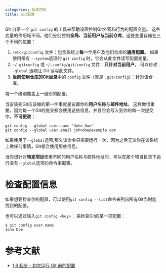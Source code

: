 ```yaml
---
categories: 版本控制
title: Git配置
---
```

Git 自带一个 `git config` 的工具来帮助设置控制Git外观和行为的配置变量。 这些变量的作用域不同，他们分别控制**全局、当前用户与当前仓库**。这些变量存储在三个不同的位置：

1. `/etc/gitconfig` 文件：包含系统上**每一个**用户及他们仓库的**通用配置**。 如果使用带有 `--system`选项的 `git config` 时，它会从此文件读写配置变量。
2. `~/.gitconfig` 或 `~/.config/git/config` 文件：**只针对当前用户**。 可以传递 `--global` 选项让 Git 读写此文件。
3. **当前使用仓库的Git目录**中的 `config` 文件（就是 `.git/config`）：针对该仓库。

每一个级别覆盖上一级别的配置。

当安装完Git应该做的第一件事就是设置你的**用户名称**与**邮件地址**。 这样做很重要，因为每一个Git的提交都会使用这些信息，并且它会写入到你的每一次提交中，**不可更改**：

```
git config --global user.name "John Doe"
git config --global user.email johndoe@example.com
```

如果使用了`--global`选项,那么该命令只需要运行一次，因为之后无论你在该系统上做任何事情，Git都会使用那些信息。

当你想针对**特定项目**使用不同的用户名称与邮件地址时，可以在那个项目目录下运行没有`--global`选项的命令来配置。

# 检查配置信息

如果想要检查你的配置，可以使用`git config --list`命令来列出所有Git当时能找到的配置。

也可以通过输入`git config <key>`： 来检查Git的某一项配置：

```
$ git config user.name
John Doe
```

# 参考文献

- [1.6 起步 - 初次运行 Git 前的配置](https://git-scm.com/book/zh/v2/%E8%B5%B7%E6%AD%A5-%E5%88%9D%E6%AC%A1%E8%BF%90%E8%A1%8C-Git-%E5%89%8D%E7%9A%84%E9%85%8D%E7%BD%AE)